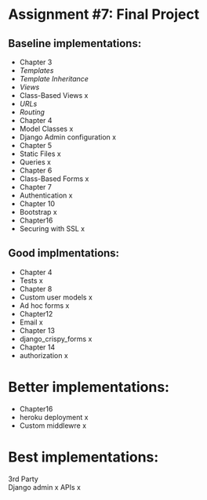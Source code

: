 # Assignment #7: Final Project

## Baseline implementations:

- Chapter 3				
- *Templates*			
- *Template Inheritance*			
- *Views*			
- Class-Based Views	x			
- *URLs*			
- *Routing*			
- Chapter 4				
- Model Classes	x			
- Django Admin configuration	x			
- Chapter 5				
- Static Files	x			
- Queries	x			
- Chapter 6				
- Class-Based Forms	x			
- Chapter 7				
- Authentication	x
- Chapter 10				
- Bootstrap	x	
- Chapter16				
- Securing with SSL	x			

## Good implmentations:
- Chapter 4					
- Tests		x
- Chapter 8				
- Custom user models		x		
- Ad hoc forms		x
- Chapter12				
- Email		x		
- Chapter 13				
- django_crispy_forms		x		
- Chapter 14				
- authorization		x

# Better implementations:
- Chapter16				
- heroku deployment			x		
- Custom middlewre			x

# Best implementations:
3rd Party				
Django admin				x
APIs				x

